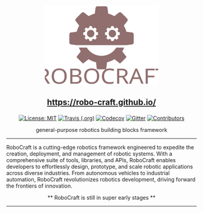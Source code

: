 <p align="center">
    <img alt="logo" src="./book/src/images/logo.svg" width="300px">
</p>


<a href="https://robo-craft.github.io/" style="color: rgb(179, 128, 255)"></a><h2><p align="center" style="color: rgb(179, 128, 255)">https://robo-craft.github.io/</p></h2></a>

<p align="center">
  <a href="https://github.com/follang/fol/blob/develop/LICENSE.md"><img src="https://img.shields.io/badge/License-MIT-blue.svg" alt="License: MIT"></a>
  <a href="https://travis-ci.org/follang/fol"><img alt="Travis (.org)" src="https://img.shields.io/travis/follang/fol"></a>
  <a href="https://codecov.io/github/follang/fol"><img alt="Codecov" src="https://img.shields.io/codecov/c/github/follang/fol"></a>
  <a href="https://gitter.im/follang/community"><img alt="Gitter" src="https://img.shields.io/gitter/room/bresilla/follang"></a>
  <a href="https://github.com/follang/fol/blob/develop/.all-contributorsrc"><img src="https://img.shields.io/badge/all_contributors-1-orange.svg" alt="Contributors"></a>
</p>

<p align="center">general-purpose robotics building blocks framework</p>
<hr>

RoboCraft is a cutting-edge robotics framework engineered to expedite the creation, deployment, and management of robotic systems. With a comprehensive suite of tools, libraries, and APIs, RoboCraft enables developers to effortlessly design, prototype, and scale robotic applications across diverse industries. From autonomous vehicles to industrial automation, RoboCraft revolutionizes robotics development, driving forward the frontiers of innovation.

<p align="center">  ** RoboCraft is still in super early stages **  </p>

<hr>

